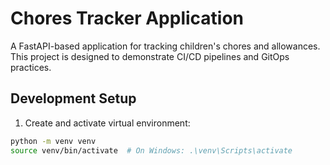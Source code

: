 # Chores Tracker Application

A FastAPI-based application for tracking children's chores and allowances. This project is designed to demonstrate CI/CD pipelines and GitOps practices.

## Development Setup

1. Create and activate virtual environment:
```bash
python -m venv venv
source venv/bin/activate  # On Windows: .\venv\Scripts\activate